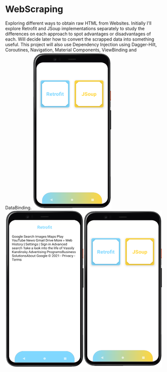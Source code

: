# WebScraping
Exploring different ways to obtain raw HTML from Websites. Initially I'll explore Retrofit and JSoup implementations separately to study the differences on each approach to spot advantages or disadvantages of each. Will decide later how to convert the scrapped data into something useful. This project will also use Dependency Injection using Dagger-Hilt, Coroutines, Navigation, Material Components, ViewBinding and DataBinding.
<img src="https://github.com/RysanekRivera/WebScraping/blob/master/webscraping_1.png" width="250" height="500"><img src="https://github.com/RysanekRivera/WebScraping/blob/master/webscraping_2.png" width="250" height="500"><img src="https://github.com/RysanekRivera/WebScraping/blob/master/webscraping_1.png" width="250" height="500">

